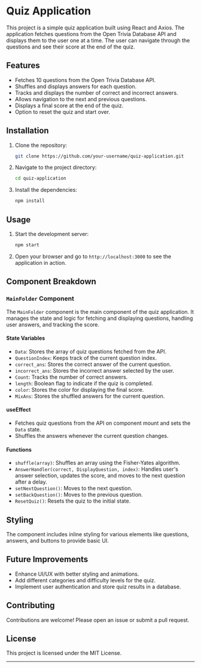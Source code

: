 # Quiz Application

This project is a simple quiz application built using React and Axios. The application fetches questions from the Open Trivia Database API and displays them to the user one at a time. The user can navigate through the questions and see their score at the end of the quiz.

## Features

- Fetches 10 questions from the Open Trivia Database API.
- Shuffles and displays answers for each question.
- Tracks and displays the number of correct and incorrect answers.
- Allows navigation to the next and previous questions.
- Displays a final score at the end of the quiz.
- Option to reset the quiz and start over.

## Installation

1. Clone the repository:
   ```sh
   git clone https://github.com/your-username/quiz-application.git
   ```
2. Navigate to the project directory:
   ```sh
   cd quiz-application
   ```
3. Install the dependencies:
   ```sh
   npm install
   ```

## Usage

1. Start the development server:
   ```sh
   npm start
   ```
2. Open your browser and go to `http://localhost:3000` to see the application in action.

## Component Breakdown

### `MainFolder` Component

The `MainFolder` component is the main component of the quiz application. It manages the state and logic for fetching and displaying questions, handling user answers, and tracking the score.

#### State Variables

- `Data`: Stores the array of quiz questions fetched from the API.
- `QuestionIndex`: Keeps track of the current question index.
- `correct_ans`: Stores the correct answer of the current question.
- `incorrect_ans`: Stores the incorrect answer selected by the user.
- `Count`: Tracks the number of correct answers.
- `length`: Boolean flag to indicate if the quiz is completed.
- `color`: Stores the color for displaying the final score.
- `MixAns`: Stores the shuffled answers for the current question.

#### useEffect

- Fetches quiz questions from the API on component mount and sets the `Data` state.
- Shuffles the answers whenever the current question changes.

#### Functions

- `shuffle(array)`: Shuffles an array using the Fisher-Yates algorithm.
- `AnswerHandler(correct, DisplayQuestion, index)`: Handles user's answer selection, updates the score, and moves to the next question after a delay.
- `setNextQuestion()`: Moves to the next question.
- `setBackQuestion()`: Moves to the previous question.
- `ResetQuiz()`: Resets the quiz to the initial state.

## Styling

The component includes inline styling for various elements like questions, answers, and buttons to provide basic UI.

## Future Improvements

- Enhance UI/UX with better styling and animations.
- Add different categories and difficulty levels for the quiz.
- Implement user authentication and store quiz results in a database.

## Contributing

Contributions are welcome! Please open an issue or submit a pull request.

## License

This project is licensed under the MIT License.

---
